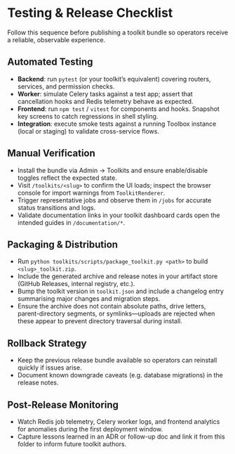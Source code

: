 # Testing & Release Checklist

Follow this sequence before publishing a toolkit bundle so operators receive a reliable, observable experience.

## Automated Testing
- **Backend**: run `pytest` (or your toolkit’s equivalent) covering routers, services, and permission checks.
- **Worker**: simulate Celery tasks against a test app; assert that cancellation hooks and Redis telemetry behave as expected.
- **Frontend**: run `npm test` / `vitest` for components and hooks. Snapshot key screens to catch regressions in shell styling.
- **Integration**: execute smoke tests against a running Toolbox instance (local or staging) to validate cross-service flows.

## Manual Verification
- Install the bundle via Admin → Toolkits and ensure enable/disable toggles reflect the expected state.
- Visit `/toolkits/<slug>` to confirm the UI loads; inspect the browser console for import warnings from `ToolkitRenderer`.
- Trigger representative jobs and observe them in `/jobs` for accurate status transitions and logs.
- Validate documentation links in your toolkit dashboard cards open the intended guides in `/documentation/*`.

## Packaging & Distribution
- Run `python toolkits/scripts/package_toolkit.py <path>` to build `<slug>_toolkit.zip`.
- Include the generated archive and release notes in your artifact store (GitHub Releases, internal registry, etc.).
- Bump the toolkit version in `toolkit.json` and include a changelog entry summarising major changes and migration steps.
- Ensure the archive does not contain absolute paths, drive letters, parent-directory segments, or symlinks—uploads are rejected when these appear to prevent directory traversal during install.

## Rollback Strategy
- Keep the previous release bundle available so operators can reinstall quickly if issues arise.
- Document known downgrade caveats (e.g. database migrations) in the release notes.

## Post-Release Monitoring
- Watch Redis job telemetry, Celery worker logs, and frontend analytics for anomalies during the first deployment window.
- Capture lessons learned in an ADR or follow-up doc and link it from this folder to inform future toolkit authors.
